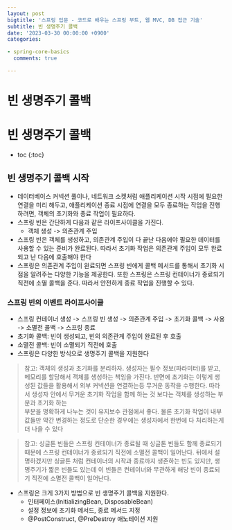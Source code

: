 ```yaml
---
layout: post
bigtitle: '스프링 입문 - 코드로 배우는 스프링 부트, 웹 MVC, DB 접근 기술'
subtitle: 빈 생명주기 콜백
date: '2023-03-30 00:00:00 +0900'
categories:

- spring-core-basics
  comments: true

---
```


# 빈 생명주기 콜백

# 빈 생명주기 콜백

* toc
  {:toc}

## 빈 생명주기 콜백 시작

+ 데이터베이스 커넥션 풀이나, 네트워크 소켓처럼 애플리케이션 시작 시점에 필요한 연결을 미리 해두고,
  애플리케이션 종료 시점에 연결을 모두 종료하는 작업을 진행하려면, 객체의 초기화와 종료 작업이
  필요하다.
+ 스프링 빈은 간단하게 다음과 같은 라이프사이클을 가진다.
    + 객체 생성 -> 의존관계 주입
+ 스프링 빈은 객체를 생성하고, 의존관계 주입이 다 끝난 다음에야 필요한 데이터를 사용할 수 있는 준비가 완료된다. 따라서 초기화 작업은 의존관계 주입이 모두 완료되고 난 다음에 호출해야 한다
+ 스프링은 의존관계 주입이 완료되면 스프링 빈에게 콜백 메서드를 통해서 초기화 시점을 알려주는 다양한
  기능을 제공한다. 또한 스프링은 스프링 컨테이너가 종료되기 직전에 소멸 콜백을 준다. 따라서 안전하게
  종료 작업을 진행할 수 있다.

### 스프링 빈의 이벤트 라이프사이클

+ 스프링 컨테이너 생성 -> 스프링 빈 생성 -> 의존관계 주입 -> 초기화 콜백 -> 사용 -> 소멸전 콜백 -> 스프링 종료
+ 초기화 콜백: 빈이 생성되고, 빈의 의존관계 주입이 완료된 후 호출
+ 소멸전 콜백: 빈이 소멸되기 직전에 호출
+ 스프링은 다양한 방식으로 생명주기 콜백을 지원한다

> 참고: 객체의 생성과 초기화를 분리하자.
> 생성자는 필수 정보(파라미터)를 받고, 메모리를 할당해서 객체를 생성하는 책임을 가진다. 반면에 초기화는
> 이렇게 생성된 값들을 활용해서 외부 커넥션을 연결하는등 무거운 동작을 수행한다.
> 따라서 생성자 안에서 무거운 초기화 작업을 함께 하는 것 보다는 객체를 생성하는 부분과 초기화 하는  
> 부분을 명확하게 나누는 것이 유지보수 관점에서 좋다. 물론 초기화 작업이 내부 값들만 약간 변경하는
> 정도로 단순한 경우에는 생성자에서 한번에 다 처리하는게 더 나을 수 있다

> 참고: 싱글톤 빈들은 스프링 컨테이너가 종료될 때 싱글톤 빈들도 함께 종료되기 때문에 스프링 컨테이너가
> 종료되기 직전에 소멸전 콜백이 일어난다. 뒤에서 설명하겠지만 싱글톤 처럼 컨테이너의 시작과 종료까지
> 생존하는 빈도 있지만, 생명주기가 짧은 빈들도 있는데 이 빈들은 컨테이너와 무관하게 해당 빈이 종료되기
> 직전에 소멸전 콜백이 일어난다.

+ 스프링은 크게 3가지 방법으로 빈 생명주기 콜백을 지원한다.
  + 인터페이스(InitializingBean, DisposableBean)
  + 설정 정보에 초기화 메서드, 종료 메서드 지정
  + @PostConstruct, @PreDestroy 애노테이션 지원
